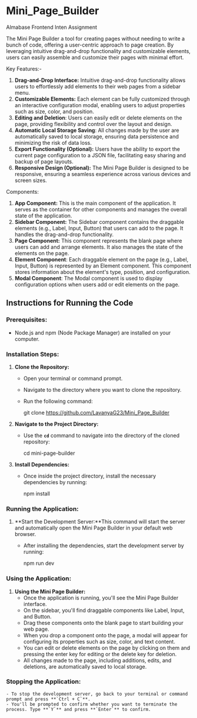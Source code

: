 # Mini_Page_Builder
 Almabase Frontend Inten Assignment
 
The Mini Page Builder a tool for creating pages without needing to write a bunch of code, offering a user-centric approach to page creation. By leveraging intuitive drag-and-drop functionality and customizable elements, users can easily assemble and customize their pages with minimal effort.

Key Features:-

1. **Drag-and-Drop Interface:** Intuitive drag-and-drop functionality allows users to effortlessly add elements to their web pages from a sidebar menu.
2. **Customizable Elements:** Each element can be fully customized through an interactive configuration modal, enabling users to adjust properties such as size, color, and position.
3. **Editing and Deletion**: Users can easily edit or delete elements on the page, providing flexibility and control over the layout and design.
4. **Automatic Local Storage Saving**: All changes made by the user are automatically saved to local storage, ensuring data persistence and minimizing the risk of data loss.
5. **Export Functionality (Optional):** Users have the ability to export the current page configuration to a JSON file, facilitating easy sharing and backup of page layouts.
6. **Responsive Design (Optional):** The Mini Page Builder is designed to be responsive, ensuring a seamless experience across various devices and screen sizes.

Components:

1. **App Component:** This is the main component of the application. It serves as the container for other components and manages the overall state of the application.
2. **Sidebar Component:** The Sidebar component contains the draggable elements (e.g., Label, Input, Button) that users can add to the page. It handles the drag-and-drop functionality.
3. **Page Component:** This component represents the blank page where users can add and arrange elements. It also manages the state of the elements on the page.
4. **Element Component**: Each draggable element on the page (e.g., Label, Input, Button) is represented by an Element component. This component stores information about the element's type, position, and configuration.
5. **Modal Component**: The Modal component is used to display configuration options when users add or edit elements on the page.

## Instructions for Running the Code

### **Prerequisites:**

- Node.js and npm (Node Package Manager) are installed on your computer.

### **Installation Steps:**

1. **Clone the Repository:**
    - Open your terminal or command prompt.
    - Navigate to the directory where you want to clone the repository.
    - Run the following command:
        
        git clone <https://github.com/LavanyaG23/Mini_Page_Builder>
        
2. **Navigate to the Project Directory:**
    - Use the **`cd`** command to navigate into the directory of the cloned repository:
        
        cd mini-page-builder
        
3. **Install Dependencies:**
    - Once inside the project directory, install the necessary dependencies by running:
        
        npm install
        

### **Running the Application:**

1. **Start the Development Server:**This command will start the server and automatically open the Mini Page Builder in your default web browser.
    - After installing the dependencies, start the development server by running:
        
        npm run dev
        

### **Using the Application:**

1. **Using the Mini Page Builder:**
    - Once the application is running, you'll see the Mini Page Builder interface.
    - On the sidebar, you'll find draggable components like Label, Input, and Button.
    - Drag these components onto the blank page to start building your web page.
    - When you drop a component onto the page, a modal will appear for configuring its properties such as size, color, and text content.
    - You can edit or delete elements on the page by clicking on them and pressing the enter key for editing or the delete key for deletion.
    - All changes made to the page, including additions, edits, and deletions, are automatically saved to local storage.

### **Stopping the Application:**
    - To stop the development server, go back to your terminal or command prompt and press **`Ctrl + C`**.
    - You'll be prompted to confirm whether you want to terminate the process. Type **`Y`** and press **`Enter`** to confirm.

